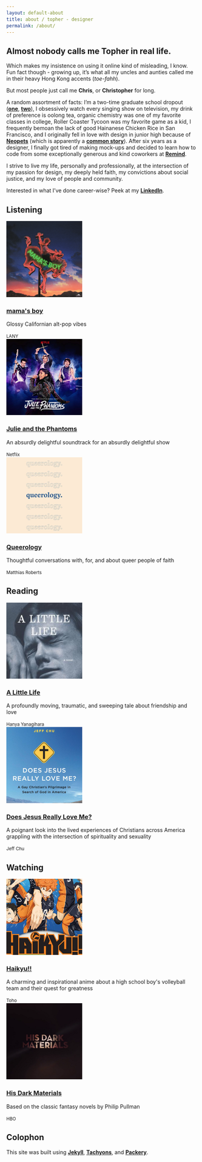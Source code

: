 ```yaml
---
layout: default-about
title: about / topher - designer
permalink: /about/
---
```


<section class="w-100 h6 cover absolute hero-about z-0 top-0">
  <div class="h6"></div>
</section>

<section class="w-100 bg-teal">
  <div class="mw-100 mw8-ns center pv4 ph5-l ph4 z-1 relative mt0">
    <h2 class="serif fw5 pb1 pr3 f2 titular-underline-mint lh-title mt0 mv3 dib">
      Almost nobody calls me Topher in real life.
    </h2>
    <p class="f3 lh-copy">
      Which makes my insistence on using it online kind of misleading, I know. Fun fact though - growing up, it’s what all my uncles and aunties called me in their heavy Hong Kong accents (<i>toe-fahh</i>).
    </p>
    <p class="f3 lh-copy mb4">
      But most people just call me <b class="fw6">Chris</b>, or <b class="fw6">Christopher</b> for long.
    </p>
  </div>
</section>

<section class="mw-100 mw8-ns center pv0 ph5-l ph4 z-1 relative">
  <p class="f4 lh-copy mt5">
    A random assortment of facts: I’m a two-time graduate school dropout (<a href="https://www.bethel.edu/seminary/academics/marital-family-therapy/" class="olive highlight"><b class="fw6">one</b></a>, <a href="http://www.academyart.edu/academics/web-design/graduate" class="olive highlight"><b class="fw6">two</b></a>), I obsessively watch every singing show on television, my drink of preference is oolong tea, organic chemistry was one of my favorite classes in college, Roller Coaster Tycoon was my favorite game as a kid, I frequently bemoan the lack of good Hainanese Chicken Rice in San Francisco, and I originally fell in love with design in junior high because of <a href="http://neopets.com" class="olive highlight"><b class="fw6">Neopets</b></a> (which is apparently a <a href="https://twitter.com/soopa/status/716391958726336512" class="olive highlight"><b class="fw6">common story</b></a>). After six years as a designer, I finally got tired of making mock-ups and decided to learn how to code from some exceptionally generous and kind coworkers at <a href="http://www.remind.com" class="olive highlight"><b class="fw6">Remind</b></a>.
  </p>
  <p class="f4 lh-copy">
    I strive to live my life, personally and professionally, at the intersection of my passion for design, my deeply held faith, my convictions about social justice, and my love of people and community.
  </p>
  <p class="f4 mb4 lh-copy">
    Interested in what I’ve done career-wise? Peek at my <a href="https://www.linkedin.com/in/cauyeung" class="olive highlight"><b class="fw6">LinkedIn</b></a>.
  </p>

  <h2 class="mb3 fw6 f4 ttu tracked titular-underline-teal pb2 pr3 dib">Listening</h2>
  <div class="dt mw-100 pa0 mt3">
    <div class="mb2 mb0-ns db dtc-ns v-top-ns">
      <img src="/assets/about/mamas-boy.png" alt="mama's boy" class="w4" />
    </div>
    <div class="db dtc-ns v-top pr0-ns pl3-ns">
      <h3 class="ml0 mv0 lh-title"><a href="https://open.spotify.com/album/6tmSIFaEjxAtuYwPq9FaFP?si=bLzItUETSQGskK65FxprPw" class="olive highlight no-underline"><strong class="serif fw5 f3">mama's boy</strong></a></h3>
      <p class="f4 lh-copy mt1 mb2">
        Glossy Californian alt-pop vibes
      </p>
      <small class="f5 fw7 ttu tracked silver mv0">LANY</small>
    </div>
  </div>
  <div class="dt mw-100 pa0 mt4">
    <div class="mb2 mb0-ns db dtc-ns v-top-ns">
      <img src="/assets/about/julie-and-the-phantoms.png" alt="Julie and the Phantoms" class="w4" />
    </div>
    <div class="db dtc-ns v-top pr0-ns pl3-ns">
      <h3 class="ml0 mv0 lh-title"><a href="https://open.spotify.com/album/3rxj1eHjamXQyJHLVPOpHm?si=TwVRg34UROCuZ8BspeahJQ" class="olive highlight no-underline"><strong class="serif fw5 f3">Julie and the Phantoms</strong></a></h3>
      <p class="f4 lh-copy mt1 mb2">
        An absurdly delightful soundtrack for an absurdly delightful show
      </p>
      <small class="f5 fw7 ttu tracked silver mv0">Netflix</small>
    </div>
  </div>
  <div class="dt mw-100 pa0 mt3">
    <div class="mb2 mb0-ns db dtc-ns v-top-ns">
      <img src="/assets/about/queerology.png" alt="Queerology" class="w4" />
    </div>
    <div class="db dtc-ns v-top pr0-ns pl3-ns">
      <h3 class="ml0 mv0 lh-title"><a href="https://matthiasroberts.com/queerology/" class="olive highlight no-underline"><strong class="serif fw5 f3">Queerology</strong></a></h3>
      <p class="f4 lh-copy mt1 mb2">
        Thoughtful conversations with, for, and about queer people of faith
      </p>
      <small class="f5 fw7 ttu tracked silver mv0">Matthias Roberts</small>
    </div>
  </div>

  <h2 class="mt5 mb3 fw6 f4 ttu tracked titular-underline-teal pb2 pr3 dib">Reading</h2>
  <div class="dt mw-100 pa0 mt3">
    <div class="mb2 mb0-ns db dtc-ns v-top-ns">
      <img src="/assets/about/a-little-life.png" alt="A Little Life" class="w4" />
    </div>
    <div class="db dtc-ns v-top pr0-ns pl3-ns">
      <h3 class="ml0 mv0 lh-title"><a href="https://www.penguinrandomhouse.com/books/239717/a-little-life-by-hanya-yanagihara/" class="olive highlight no-underline"><strong class="serif fw5 f3">A Little Life</strong></a></h3>
      <p class="f4 lh-copy mt1 mb2">
        A profoundly moving, traumatic, and sweeping tale about friendship and love
      </p>
      <small class="f5 fw7 ttu tracked silver mv0">Hanya Yanagihara</small>
    </div>
  </div>
  <div class="dt mw-100 pa0 mt4">
    <div class="mb2 mb0-ns db dtc-ns v-top-ns">
      <img src="/assets/about/does-jesus-really-love-me.png" alt="Does Jesus Really Love Me?" class="w4" />
    </div>
    <div class="db dtc-ns v-top pr0-ns pl3-ns">
      <h3 class="ml0 mv0 lh-title"><a href="http://byjeffchu.com/book/" class="olive highlight no-underline"><strong class="serif fw5 f3">Does Jesus Really Love Me?</strong></a></h3>
      <p class="f4 lh-copy mt1 mb2">
        A poignant look into the lived experiences of Christians across America grappling with the intersection of spirituality and sexuality
      </p>
      <small class="f5 fw7 ttu tracked silver mv0">Jeff Chu</small>
    </div>
  </div>

  <h2 class="mt5 mb3 fw6 f4 ttu tracked titular-underline-teal pb2 pr3 dib">Watching</h2>
  <div class="dt mw-100 pa0 mt3">
    <div class="mb2 mb0-ns db dtc-ns v-top-ns">
      <img src="/assets/about/haikyu.png" alt="Haikyu!!" class="w4" />
    </div>
    <div class="db dtc-ns v-top pr0-ns pl3-ns">
      <h3 class="ml0 mv0 lh-title"><a href="https://www.crunchyroll.com/haikyu" class="olive highlight no-underline"><strong class="serif fw5 f3">Haikyu!!</strong></a></h3>
      <p class="f4 lh-copy mt1 mb2">
        A charming and inspirational anime about a high school boy's volleyball team and their quest for greatness
      </p>
      <small class="f5 fw7 ttu tracked silver mv0">Toho</small>
    </div>
  </div>
  <div class="dt mw-100 pa0 mt3">
    <div class="mb2 mb0-ns db dtc-ns v-top-ns">
      <img src="/assets/about/his-dark-materials.png" alt="His Dark Materials" class="w4" />
    </div>
    <div class="db dtc-ns v-top pr0-ns pl3-ns">
      <h3 class="ml0 mv0 lh-title"><a href="https://www.hbo.com/his-dark-materials" class="olive highlight no-underline"><strong class="serif fw5 f3">His Dark Materials</strong></a></h3>
      <p class="f4 lh-copy mt1 mb2">
        Based on the classic fantasy novels by Philip Pullman
      </p>
      <small class="f5 fw7 ttu tracked silver mv0">HBO</small>
    </div>
  </div>

  <h2 class="mt5 mb3 fw6 f4 ttu tracked titular-underline-gray pb2 pr3 dib">Colophon</h2>
  <p class="pa0 mt3 f4 lh-copy mb5">
    This site was built using <a href="https://jekyllrb.com/" class="olive highlight"><b class="fw6">Jekyll</b></a>, <a href="http://tachyons.io/" class="olive highlight"><b class="fw6">Tachyons</b></a>, and <a href="http://packery.metafizzy.co/" class="olive highlight"><b class="fw6">Packery</b></a>.
  </p>
</section>
